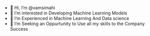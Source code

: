 - 👋 Hi, I’m @vamsimahi
- 👀 I’m interested in Developing Machine Learning Models
- 🌱 I’m Experienced in Machine Learning And Data science
- 💞️ I’m Seeking an Oppurtunity to Use all my skills to the Company Success

<!---
vamsimahi/vamsimahi is a ✨ special ✨ repository because its `README.md` (this file) appears on your GitHub profile.
You can click the Preview link to take a look at your changes.
--->
